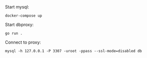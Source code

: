Start mysql:

```
docker-compose up
```

Start dbproxy:

```
go run .
```

Connect to proxy:

```
mysql -h 127.0.0.1 -P 3307 -uroot -ppass --ssl-mode=disabled db
```
